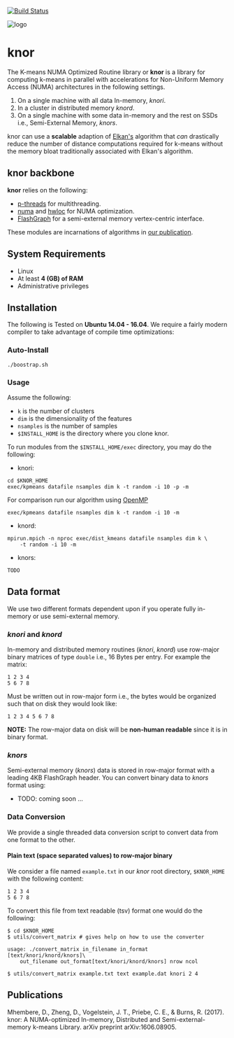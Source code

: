 [![Build
Status](https://travis-ci.org/disa-mhembere/knor.svg?branch=master)](https://travis-ci.org/disa-mhembere/knor)

![logo](https://docs.google.com/drawings/d/1wDfKYzNoYk4xmtgFbN2VrQJQemGQip_0BlOGkP9E87U/pub?w=480&amp;h=360)
# knor

The K-means NUMA Optimized Routine library or **knor** is a
library for computing k-means in parallel with accelerations for
Non-Uniform Memory Access (NUMA) architectures in the following settings.

1. On a single machine with all data In-memory, *knori*.
2. In a cluster in distributed memory *knord*.
3. On a single machine with some data in-memory and the rest on SSDs i.e.,
Semi-External Memory, *knors*.

knor can use a **scalable** adaption of
[Elkan's](http://users.cecs.anu.edu.au/~daa/courses/GSAC6017/kmeansicml03.pdf)
algorithm that *can* drastically reduce the number of distance computations
required for k-means without the memory bloat traditionally associated with
Elkan's algorithm.

## knor backbone

**knor** relies on the following:
- [p-threads](https://computing.llnl.gov/tutorials/pthreads/) for
multithreading.
- [numa](https://linux.die.net/man/3/numa) and
[hwloc](https://linux.die.net/man/7/hwloc) for NUMA optimization.
- [FlashGraph](https://github.com/flashxio/FlashX) for a semi-external memory
vertex-centric interface.

These modules are incarnations of algorithms in
[our publication](https://arxiv.org/abs/1606.08905).

## System Requirements
- Linux
- At least **4 (GB) of RAM**
- Administrative privileges

## Installation
The following is Tested on **Ubuntu 14.04 - 16.04**. We require a fairly
modern compiler to take advantage of compile time optimizations:

### Auto-Install
`./boostrap.sh`

### Usage
Assume the following:

- `k` is the number of clusters
- `dim` is the dimensionality of the features
- `nsamples` is the number of samples
- `$INSTALL_HOME` is the directory where you clone knor.

To run modules from the `$INSTALL_HOME/exec` directory, you may do the
following:

- knori:
```
cd $KNOR_HOME
exec/kpmeans datafile nsamples dim k -t random -i 10 -p -m
```

For comparison run our algorithm using [OpenMP](http://www.openmp.org/)
```
exec/kpmeans datafile nsamples dim k -t random -i 10 -m
```

- knord:
```
mpirun.mpich -n nproc exec/dist_kmeans datafile nsamples dim k \
    -t random -i 10 -m
```

- knors:
```
TODO
```

## Data format

We use two different formats dependent upon if you operate fully in-memory or
use semi-external memory.

### *knori* and *knord*

In-memory and distributed memory routines (*knori*, *knord*) use row-major
binary matrices of type `double` i.e., 16 Bytes per entry. For example the
matrix:

```
1 2 3 4
5 6 7 8
```

Must be written out in row-major form i.e., the bytes would be organized such
that on disk they would look like:

```
1 2 3 4 5 6 7 8
```

**NOTE:** The row-major data on disk will be **non-human readable** since it is
in binary format.

### *knors*

Semi-external memory (*knors*) data is stored in row-major format with a leading
4KB FlashGraph header. You can convert binary data to *knors* format using:

- TODO: coming soon ...

### Data Conversion

We provide a single threaded data conversion script to convert data from one
format to the other.

#### Plain text (space separated values) to row-major binary

We consider a file named `example.txt` in our *knor* root directory,
`$KNOR_HOME` with the following content:

```
1 2 3 4
5 6 7 8
```

To convert this file from text readable (tsv) format one would do the following:

```
$ cd $KNOR_HOME
$ utils/convert_matrix # gives help on how to use the converter

usage: ./convert_matrix in_filename in_format [text/knori/knord/knors]\
    out_filename out_format[text/knori/knord/knors] nrow ncol

$ utils/convert_matrix example.txt text example.dat knori 2 4
```

## Publications

Mhembere, D., Zheng, D., Vogelstein, J. T., Priebe, C. E., & Burns, R. (2017).
knor: A NUMA-optimized In-memory, Distributed and Semi-external-memory k-means
Library. arXiv preprint arXiv:1606.08905.
